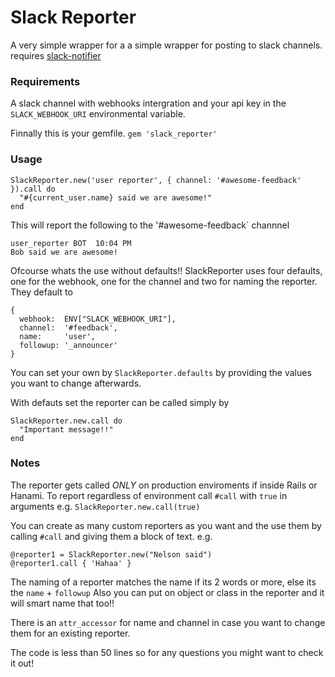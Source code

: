# Slack Reporter

A very simple wrapper for a a simple wrapper for posting to slack channels.
requires [slack-notifier](https://github.com/stevenosloan/slack-notifier)

### Requirements
A slack channel with webhooks intergration and your api key in the `SLACK_WEBHOOK_URI` environmental variable.

Finnally this is your gemfile.
`gem 'slack_reporter'`

### Usage

```
SlackReporter.new('user reporter', { channel: '#awesome-feedback' }).call do
  "#{current_user.name} said we are awesome!"
end
```

This will report the following to the '#awesome-feedback` channnel
```
user_reporter BOT  10:04 PM
Bob said we are awesome!
```

Ofcourse whats the use without defaults!! SlackReporter uses four defaults, one for the webhook, one for the channel and two for naming the reporter.
They default to

```
{
  webhook:  ENV["SLACK_WEBHOOK_URI"],
  channel:  '#feedback',
  name:     'user',
  followup: '_announcer'
}
```
You can set your own by `SlackReporter.defaults` by providing the values you want to change afterwards.


With defauts set the reporter can be called simply by

```
SlackReporter.new.call do
  "Important message!!"
end
```

### Notes
The reporter gets called *ONLY* on production enviroments if inside Rails or Hanami.
To report regardless of environment call `#call` with `true` in arguments e.g.
`SlackReporter.new.call(true)`


You can create as many custom reporters as you want and the use them by calling `#call` and giving them a block of text. e.g.
```
@reporter1 = SlackReporter.new("Nelson said")
@reporter1.call { 'Hahaa' }
```


The naming of a reporter matches the name if its 2 words or more, else its the `name` + `followup`
Also you can put on object or class in the reporter and it will smart name that too!!

There is an `attr_accessor` for name and channel in case you want to change them for an existing reporter.

The code is less than 50 lines so for any questions you might want to check it out!
